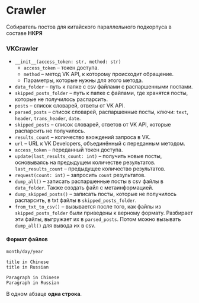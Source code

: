 # Crawler

Собиратель постов для китайского параллельного подкорпуса в составе **НКРЯ**

### VKCrawler
* `__init__(access_token: str, method: str)`
    * `access_token` – токен доступа.
    * `method` – метод VK API, к которому происходит обращение.
    * Параметры, которые нужны для этого метода.
* `data_folder` – путь к папке с csv файлами с распаршенными постами.
* `skipped_posts_folder` – путь к папке с файлами, где хранятся посты, которые не получилось распарсить.
* `posts` – список словарей, ответы от VK API.
* `parsed_posts` – список словарей, распаршенные посты, ключи: `text`, `header`, `trans_header`, `date`.
* `skipped_posts` – список словарей, ответов от VK API, которые распарсить не получилось.
* `results_count` – количество вхождений запроса в VK.
* `url` – URL к VK Developers, объединённый с переданным методом. 
* `access_token` – переданный токен доступа.
* `update(last_results_count: int)` – получить новые посты, основываясь на предыдущем количестве результатов.
 `last_results_count` – предыдущее количество результатов.
* `request(count: int)` – запросить `count` результатов.
* `dump_all()` – записать распаршенные посты в csv файлы в `data_folder`. Также создать файл с метаинформацией.
* `dump_skipped_posts()` – записать посты, которые не получилось распарсить, в txt файлы в `skipped_posts_folder`.
* `from_txt_to_csv()` – вызывается после того, как файлы из `skipped_posts_folder` были приведены к верному формату.
Разбирает эти файлы, выгружает их в `parsed_posts`. Потом можно вызывать `dump_all()` для вывода их в csv.

#### Формат файлов
```text
month/day/year

title in Chinese
title in Russian

Paragraph in Chinese
Paragraph in Russian
```
В одном абзаце **одна строка**.
 

